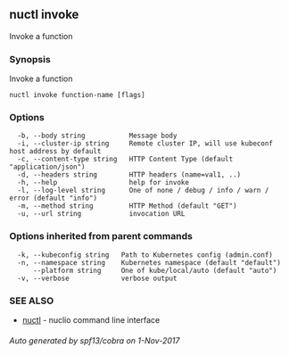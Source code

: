 ## nuctl invoke

Invoke a function

### Synopsis


Invoke a function

```
nuctl invoke function-name [flags]
```

### Options

```
  -b, --body string           Message body
  -i, --cluster-ip string     Remote cluster IP, will use kubeconf host address by default
  -c, --content-type string   HTTP Content Type (default "application/json")
  -d, --headers string        HTTP headers (name=val1, ..)
  -h, --help                  help for invoke
  -l, --log-level string      One of none / debug / info / warn / error (default "info")
  -m, --method string         HTTP Method (default "GET")
  -u, --url string            invocation URL
```

### Options inherited from parent commands

```
  -k, --kubeconfig string   Path to Kubernetes config (admin.conf)
  -n, --namespace string    Kubernetes namespace (default "default")
      --platform string     One of kube/local/auto (default "auto")
  -v, --verbose             verbose output
```

### SEE ALSO
* [nuctl](nuctl.md)	 - nuclio command line interface

###### Auto generated by spf13/cobra on 1-Nov-2017
